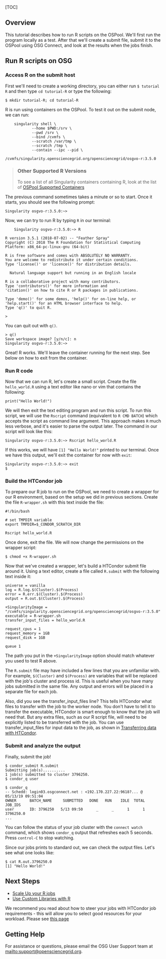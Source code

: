 [title]: - "Run R scripts on the OSPool"

[TOC]

## Overview
This tutorial describes how to run R scripts on the OSPool. We'll first run the program locally as a test.  After that we'll create a submit file, submit it to the OSPool using OSG Connect, and look at the results when the jobs finish.

## Run R scripts on OSG

### Access R on the submit host

First we'll need to create a working directory, you can either run `$ tutorial R` and then type `cd tutorial-R` or type the following:

	$ mkdir tutorial-R; cd tutorial-R

R is run using containers on the OSPool. To test it out on the submit node, we can run: 
```
	singularity shell \
            --home $PWD:/srv \
            --pwd /srv \
            --bind /cvmfs \
            --scratch /var/tmp \
            --scratch /tmp \
            --contain --ipc --pid \
            /cvmfs/singularity.opensciencegrid.org/opensciencegrid/osgvo-r:3.5.0
```

> ### Other Supported R Versions
> 
> To see a list of all Singularity containers containing R, look at the 
> list of [OSPool Supported Containers](https://support.opensciencegrid.org/support/solutions/articles/12000073449-view-existing-ospool-supported-containers)

The previous command sometimes takes a minute or so to start. Once it starts, you 
should see the following prompt: 

	Singularity osgvo-r:3.5.0:~> 

Now, we can try to run R by typing `R` in our terminal: 

        Singularity osgvo-r:3.5.0:~> R
	
	R version 3.5.1 (2018-07-02) -- "Feather Spray"
	Copyright (C) 2018 The R Foundation for Statistical Computing
	Platform: x86_64-pc-linux-gnu (64-bit)

	R is free software and comes with ABSOLUTELY NO WARRANTY.
	You are welcome to redistribute it under certain conditions.
	Type 'license()' or 'licence()' for distribution details.

	  Natural language support but running in an English locale

	R is a collaborative project with many contributors.
	Type 'contributors()' for more information and
	'citation()' on how to cite R or R packages in publications.

	Type 'demo()' for some demos, 'help()' for on-line help, or
	'help.start()' for an HTML browser interface to help.
	Type 'q()' to quit R.

	> 

You can quit out with `q()`. 

	> q()
	Save workspace image? [y/n/c]: n
	Singularity osgvo-r:3.5.0:~>

Great! R works. We'll leave the container running for the next step. See below 
on how to exit from the container. 

### Run R code

Now that we can run R, let's create a small script. Create the file `hello_world.R` using a text editor like nano or vim that contains the following:

	print("Hello World!")

We will then exit the text editing program and run this script. To run this script, we will use the `Rscript` command (equivalent to `R CMD BATCH`) which accepts the script as command line argument. This approach makes `R` much less verbose, and it's easier to parse the output later. The command in our script will look like this: 

	Singularity osgvo-r:3.5.0:~> Rscript hello_world.R

If this works, we will have `[1] "Hello World!"` printed to our terminal. Once we have this output, we'll exit the container for now with `exit`: 

	Singularity osgvo-r:3.5.0:~> exit
	$ 

### Build the HTCondor job

To prepare our R job to run on the OSPool, we need to create a wrapper for our R environment, based on the setup we did in previous sections. Create the file `R-wrapper.sh` with this text inside the file:

	#!/bin/bash
	 
	# set TMPDIR variable
	export TMPDIR=$_CONDOR_SCRATCH_DIR

	Rscript hello_world.R

Once done, exit the file. We will now change the permissions on the wrapper script: 

	$ chmod +x R-wrapper.sh

Now that we've created a wrapper, let's build a HTCondor submit file around it. Using a text editor, create a file called `R.submit` with the following text inside it:

	universe = vanilla
	log = R.log.$(Cluster).$(Process)
	error = R.err.$(Cluster).$(Process)
	output = R.out.$(Cluster).$(Process)

	+SingularityImage = "/cvmfs/singularity.opensciencegrid.org/opensciencegrid/osgvo-r:3.5.0" 
	executable = R-wrapper.sh
	transfer_input_files = hello_world.R
	
	request_cpus = 1
	request_memory = 1GB
	request_disk = 1GB
	 
	queue 1

The path you put in the `+SingularityImage` option should match whatever you used 
to test R above. 

The `R.submit` file may have included a few lines that you are unfamiliar with.  For example, `$(Cluster)` and `$(Process)` are variables that will be replaced with the job's cluster and process id.  This is useful when you have many jobs submitted in the same file.  Any output and errors will be placed in a separate file for each job.

Also, did you see the transfer_input_files line?  This tells HTCondor what files to transfer with the job to the worker node.  You don't have to tell it to transfer the executable, HTCondor is smart enough to know that the job will need that.  But any extra files, such as our R script file, will need to be explicitly listed to be transferred with the job.  You can use transfer_input_files for input data to the job, as shown in [Transferring data with HTCondor](https://github.com/OSGConnect/tutorial-htcondor_transfer).

### Submit and analyze the output

Finally, submit the job!

	$ condor_submit R.submit
	Submitting job(s)..........
	1 job(s) submitted to cluster 3796250.
	$ condor_q user
	 
	$ condor_q
	-- Schedd: login03.osgconnect.net : <192.170.227.22:9618?... @ 05/13/19 09:51:04
	OWNER      BATCH_NAME     SUBMITTED   DONE   RUN    IDLE  TOTAL JOB_IDS
	user	   ID: 3796250   5/13 09:50      _      _      1      1 3796250.0
	...

You can follow the status of your job cluster with the `connect watch` command, which shows `condor_q` output that refreshes each 5 seconds.  Press `control-C` to stop watching.

Since our jobs prints to standard out, we can check the output files. Let's see what one looks like:

	$ cat R.out.3796250.0
	[1] "Hello World!"

## Next Steps

 - [Scale Up your R jobs](https://support.opensciencegrid.org/support/solutions/articles/5000674219)
 - [Use Custom Libraries with R](https://support.opensciencegrid.org/a/solutions/articles/5000674218)

We recommend you read about how to steer your jobs with HTCondor job
requirements - this will allow you to select good resources for your
workload. Please see [this page](https://support.opensciencegrid.org/support/solutions/articles/5000633467-steer-your-jobs-with-htcondor-job-requirements)

## Getting Help

For assistance or questions, please email the OSG User Support team  at <mailto:support@opensciencegrid.org>.
